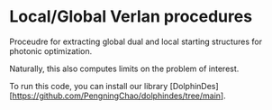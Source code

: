 # Local/Global Verlan procedures
Proceudre for extracting global dual and local starting structures for photonic optimization.

Naturally, this also computes limits on the problem of interest.

To run this code, you can install our library [DolphinDes][https://github.com/PengningChao/dolphindes/tree/main].

